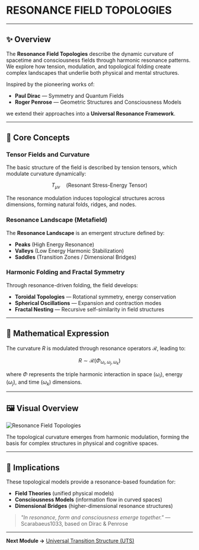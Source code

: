 # RESONANCE FIELD TOPOLOGIES

---

## ✨ Overview

The **Resonance Field Topologies** describe the dynamic curvature of spacetime and consciousness fields through harmonic resonance patterns. We explore how tension, modulation, and topological folding create complex landscapes that underlie both physical and mental structures.

Inspired by the pioneering works of:

* **Paul Dirac** — Symmetry and Quantum Fields
* **Roger Penrose** — Geometric Structures and Consciousness Models

we extend their approaches into a **Universal Resonance Framework**.

---

## 🌈 Core Concepts

### Tensor Fields and Curvature

The basic structure of the field is described by tension tensors, which modulate curvature dynamically:

$$
T_{\mu\nu} \quad \text{(Resonant Stress-Energy Tensor)}
$$

The resonance modulation induces topological structures across dimensions, forming natural folds, ridges, and nodes.

### Resonance Landscape (Metafield)

The **Resonance Landscape** is an emergent structure defined by:

* **Peaks** (High Energy Resonance)
* **Valleys** (Low Energy Harmonic Stabilization)
* **Saddles** (Transition Zones / Dimensional Bridges)

### Harmonic Folding and Fractal Symmetry

Through resonance-driven folding, the field develops:

* **Toroidal Topologies** — Rotational symmetry, energy conservation
* **Spherical Oscillations** — Expansion and contraction modes
* **Fractal Nesting** — Recursive self-similarity in field structures

---

## 🧩 Mathematical Expression

The curvature $R$ is modulated through resonance operators $\mathcal{R}$, leading to:

$$
R \sim \mathcal{R}(\Phi_{\omega_i, \omega_j, \omega_k})
$$

where $\Phi$ represents the triple harmonic interaction in space ($\omega_i$), energy ($\omega_j$), and time ($\omega_k$) dimensions.

---

## 🖼️ Visual Overview

![Resonance Field Topologies](./visuals/Resonanzfeld-Topologien.png)

The topological curvature emerges from harmonic modulation, forming the basis for complex structures in physical and cognitive spaces.

---

## 🧠 Implications

These topological models provide a resonance-based foundation for:

* **Field Theories** (unified physical models)
* **Consciousness Models** (information flow in curved spaces)
* **Dimensional Bridges** (higher-dimensional resonance structures)

> *"In resonance, form and consciousness emerge together."*
> — Scarabaeus1033, based on Dirac & Penrose

---

**Next Module →** [Universal Transition Structure (UTS)](./Universal_Transition_Structure.md)
